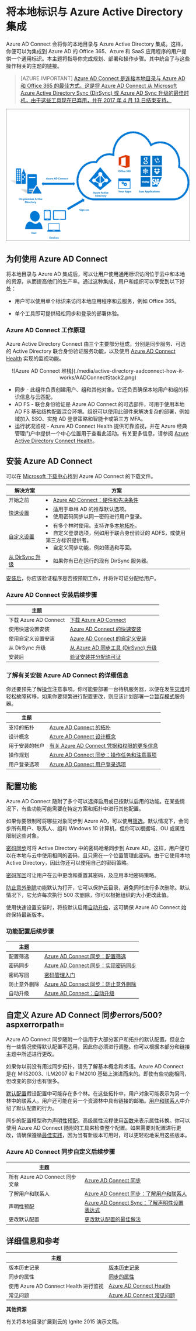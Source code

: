 <properties
	pageTitle="Azure AD Connect：将本地标识与 Azure Active Directory 集成 | Azure"
	description="Azure AD Connect 会将你的本地目录与 Azure Active Directory 集成。这样，你便可以为集成到 Azure AD 的 Office 365、Azure 和 SaaS 应用程序提供一个通用标识。"
    keywords="Azure AD Connect 介绍, Azure AD Connect 概述, 什么是 Azure AD Connect, 安装 active directory"
	services="active-directory"
	documentationCenter=""
	authors="andkjell"
	manager="stevenpo"
	editor=""/>

<tags 
	ms.service="active-directory" 
	ms.date="04/20/2016"
	wacn.date="06/24/2016"/>


# 将本地标识与 Azure Active Directory 集成
Azure AD Connect 会将你的本地目录与 Azure Active Directory 集成。这样，你便可以为集成到 Azure AD 的 Office 365、Azure 和 SaaS 应用程序的用户提供一个通用标识。本主题将指导你完成规划、部署和操作步骤。其中统合了与这些操作相关的主题的链接。

> [AZURE.IMPORTANT] [Azure AD Connect 是连接本地目录与 Azure AD 和 Office 365 的最佳方式。这是将 Azure AD Connect 从 Microsoft Azure Active Directory Sync (DirSync) 或 Azure AD Sync 升级的最佳时机，由于这些工具现在已弃用，并在 2017 年 4 月 13 日结束支持。](/documentation/articles/active-directory-aadconnect-dirsync-deprecated/?WT.mc_id=DirSyncDepACOM)
 

![什么是 Azure AD Connect](./media/active-directory-aadconnect/arch.png)

## 为何使用 Azure AD Connect
将本地目录与 Azure AD 集成后，可以让用户使用通用标识访问位于云中和本地的资源，从而提高他们的生产率。通过这种集成，用户和组织可以享受到以下好处：

- 用户可以使用单个标识来访问本地应用程序和云服务，例如 Office 365。

- 单个工具即可提供轻松同步和登录的部署体验。



### Azure AD Connect 工作原理

Azure Active Directory Connect 由三个主要部分组成，分别是同步服务、可选的 Active Directory 联合身份验证服务功能，以及使用 [Azure AD Connect Health](/documentation/articles/active-directory-aadconnect-health) 实现的监视功能。

<center>![Azure AD Connect 堆栈](./media/active-directory-aadconnect-how-it-works/AADConnectStack2.png)
</center>

- 同步 - 此组件负责创建用户、组和其他对象。它还负责确保本地用户和组的标识信息与云匹配。
- AD FS - 联合身份验证是 Azure AD Connect 的可选部件，可用于使用本地 AD FS 基础结构配置混合环境。组织可以使用此部件来解决复杂的部署，例如域加入 SSO、实施 AD 登录策略和智能卡或第三方 MFA。
- 运行状况监视 - Azure AD Connect Health 提供可靠监视，并在 Azure 经典管理门户中提供一个中心位置用于查看此活动。有关更多信息，请参阅 [Azure Active Directory Connect Health](/documentation/articles/active-directory-aadconnect-health)。

## 安装 Azure AD Connect

可以在 [Microsoft 下载中心](http://go.microsoft.com/fwlink/?LinkId=615771)找到 Azure AD Connect 的下载文件。


| 解决方案 | 方案 |
| ----- | ----- |
| 开始之前 | <li>[Azure AD Connect：硬件和先决条件](/documentation/articles/active-directory-aadconnect-prerequisites)</li> |
| [快速设置](/documentation/articles/active-directory-aadconnect-get-started-express) | <li>适用于单林 AD 的推荐默认选项。</li> <li>使用密码同步以同一密码进行用户登录。</li>
| [自定义设置](/documentation/articles/active-directory-aadconnect-get-started-custom) | <li>有多个林时使用。支持许多[本地拓扑](/documentation/articles/active-directory-aadconnect-topologies)。</li> <li>自定义登录选项，例如用于联合身份验证的 ADFS，或使用第三方标识提供者。</li> <li>自定义同步功能，例如筛选和写回。</li>
| [从 DirSync 升级](/documentation/articles/active-directory-aadconnect-dirsync-upgrade-get-started) | <li>如果你有已在运行的现有 DirSync 服务器。</li>



[安装后](/documentation/articles/active-directory-aadconnect-whats-next)，你应该验证程序是否按预期工作，并将许可证分配给用户。

### Azure AD Connect 安装后续步骤

| 主题 | |
| --------- | --------- |
| 下载 Azure AD Connect | [下载 Azure AD Connect](http://go.microsoft.com/fwlink/?LinkId=615771) |
| 使用快速设置安装 | [Azure AD Connect 的快速安装](/documentation/articles/active-directory-aadconnect-get-started-express) |
| 使用自定义设置安装 | [Azure AD Connect 的自定义安装](/documentation/articles/active-directory-aadconnect-get-started-custom) |
| 从 DirSync 升级 | [从 Azure AD 同步工具 (DirSync) 升级](/documentation/articles/active-directory-aadconnect-dirsync-upgrade-get-started) |
| 安装后 | [验证安装并分配许可证](/documentation/articles/active-directory-aadconnect-whats-next) |

### 了解有关安装 Azure AD Connect 的详细信息

你还要预先了解[操作](/documentation/articles/active-directory-aadconnectsync-operations)注意事项。你可能要部署一台待机服务器，以便在发生[灾难](/documentation/articles/active-directory-aadconnectsync-operations#disaster-recovery)时轻松故障转移。如果你要频繁进行配置更改，则应该计划部署一台[暂存模式](/documentation/articles/active-directory-aadconnectsync-operations#staging-mode)服务器。

| 主题 | |
| --------- | --------- |
| 支持的拓扑 | [Azure AD Connect 的拓扑](/documentation/articles/active-directory-aadconnect-topologies) |
| 设计概念 | [Azure AD Connect 设计概念](/documentation/articles/active-directory-aadconnect-design-concepts) |
| 用于安装的帐户 | [有关 Azure AD Connect 凭据和权限的更多信息](/documentation/articles/active-directory-aadconnect-accounts-permissions) |
| 操作规划 | [Azure AD Connect 同步：操作任务和注意事项](/documentation/articles/active-directory-aadconnectsync-operations) |
| 用户登录选项 | [Azure AD Connect 用户登录选项](/documentation/articles/active-directory-aadconnect-user-signin) |

## 配置功能
Azure AD Connect 随附了多个可以选择启用或已按默认启用的功能。在某些情况下，有些功能可能需要在特定方案和拓扑中进行其他配置。

如果你要限制可将哪些对象同步到 Azure AD，可以使用[筛选](/documentation/articles/active-directory-aadconnectsync-configure-filtering)。默认情况下，会同步所有用户、联系人、组和 Windows 10 计算机，但你可以根据域、OU 或属性限制这些对象。

[密码同步](/documentation/articles/active-directory-aadconnectsync-implement-password-synchronization)可将 Active Directory 中的密码哈希同步到 Azure AD。这样，用户便可以在本地与云中使用相同的密码，且只需在一个位置管理此密码。由于它使用本地 Active Directory，因此你还可以使用自己的密码策略。

[密码写回](/documentation/articles/active-directory-passwords-getting-started)可让用户在云中更改和重置其密码，及应用本地密码策略。


[防止意外删除](/documentation/articles/active-directory-aadconnectsync-feature-prevent-accidental-deletes)功能默认为打开，它可以保护云目录，避免同时进行多次删除。默认情况下，它允许每次执行 500 次删除，你可以根据组织的大小更改此值。

使用快速设置安装时，将按默认启用[自动升级](/documentation/articles/active-directory-aadconnect-feature-automatic-upgrade)，这可确保 Azure AD Connect 始终保持最新版本。

### 功能配置后续步骤

| 主题 | |
| --------- | --------- |
| 配置筛选 | [Azure AD Connect 同步：配置筛选](/documentation/articles/active-directory-aadconnectsync-configure-filtering) |
| 密码同步 | [Azure AD Connect 同步：实现密码同步](/documentation/articles/active-directory-aadconnectsync-implement-password-synchronization) |
| 密码写回 | [密码管理入门](/documentation/articles/active-directory-passwords-getting-started) |
| 防止意外删除 | [Azure AD Connect 同步：防止意外删除](/documentation/articles/active-directory-aadconnectsync-feature-prevent-accidental-deletes) |
| 自动升级 | [Azure AD Connect：自动升级](/documentation/articles/active-directory-aadconnect-feature-automatic-upgrade)|

## 自定义 Azure AD Connect 同步errors/500?aspxerrorpath=
Azure AD Connect 同步随附一个适用于大部分客户和拓扑的默认配置。但总会有一些情况使得默认配置不适用，因此你必须进行调整。你可以根据本部分和链接主题中所述进行更改。

如果你以前没有用过同步拓扑，请先了解基本概念和术语。Azure AD Connect 是在 MIIS2003、ILM2007 和 FIM2010 基础上演进而来的。即使有些功能相同，但改变的部分也有很多。

[默认配置](/documentation/articles/active-directory-aadconnectsync-understanding-default-configuration)假设配置中可能存在多个林。在这些拓扑中，用户对象可能表示为另一个林中的联系人。用户还可能在另一个资源林中具有链接的邮箱。[用户和联系人](/documentation/articles/active-directory-aadconnectsync-understanding-users-and-contacts)中介绍了默认配置的行为。

同步的配置模型称为[声明性预配](/documentation/articles/active-directory-aadconnectsync-understanding-declarative-provisioning-expressions)。高级属性流程使用[函数](/documentation/articles/active-directory-aadconnectsync-functions-reference)来表示属性转换。你可以使用 Azure AD Connect 随附的工具来检查整个配置。如果需要对配置进行更改，请确保遵循[最佳实践](/documentation/articles/active-directory-aadconnectsync-best-practices-changing-default-configuration)，因为当有新版本可用时，可以更轻松地采用这些版本。

### Azure AD Connect 同步自定义后续步骤

| 主题 | |
| --------- | --------- |
| 所有 Azure AD Connect 同步文章 | [Azure AD Connect 同步](/documentation/articles/active-directory-aadconnectsync-whatis) |
| 了解用户和联系人 | [Azure AD Connect 同步：了解用户和联系人](/documentation/articles/active-directory-aadconnectsync-understanding-users-and-contacts) |
| 声明性预配 | [Azure AD Connect Sync：了解声明性设置表达式](/documentation/articles/active-directory-aadconnectsync-understanding-declarative-provisioning-expressions) |
| 更改默认配置 | [更改默认配置的最佳做法](/documentation/articles/active-directory-aadconnectsync-best-practices-changing-default-configuration) |

## 详细信息和参考

| 主题 | |
| --------- | --------- |
| 版本历史记录 | [版本历史记录](/documentation/articles/active-directory-aadconnect-version-history) |
| 同步的属性 | [同步的属性](/documentation/articles/active-directory-aadconnectsync-attributes-synchronized) |
| 使用 Azure AD Connect Health 进行监视 | [Azure AD Connect Health](/documentation/articles/active-directory-aadconnect-health) |
| 常见问题 | [Azure AD Connect 常见问题](/documentation/articles/active-directory-aadconnect-faq) |


**其他资源**


有关将本地目录扩展到云的 Ignite 2015 演示文稿。


<!---HONumber=Mooncake_0606_2016-->
